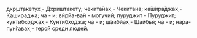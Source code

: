 дхр̣шт̣акетух̣ - Дхриштакету; чекита̄нах̣ - Чекитана; ка̄ш́ира̄джах̣ - Кашираджа; ча - и; вӣрйа-ва̄н - могучий; пуруджит - Пуруджит; кунтибходжах̣ - Кунтибходжа; ча - и; ш́аибйах̣ - Шайбья; ча - и; нара-пун̇гавах̣ - герой среди людей.